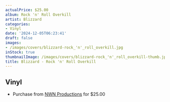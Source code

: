 ```yaml
---
actualPrice: $25.00
album: Rock 'n' Roll Overkill
artist: Blizzard
categories:
- Vinyl
date: '2024-12-05T06:23:41'
draft: false
images:
- /images/covers/blizzard-rock_'n'_roll_overkill.jpg
inStock: true
thumbnailImage: /images/covers/blizzard-rock_'n'_roll_overkill-thumb.jpg
title: Blizzard - Rock 'n' Roll Overkill
---
```


## Vinyl
* Purchase from [NWN Productions](http://shop.nwnprod.com/index.php?route=product/product&path=75&product_id=57454&sort=pd.name&order=ASC) for $25.00
